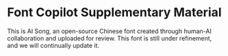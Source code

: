 # Font Copilot Supplementary Material

This is AI Song, an open-source Chinese font created through human-AI collaboration and uploaded for review. This font is still under refinement, and we will continually update it.


